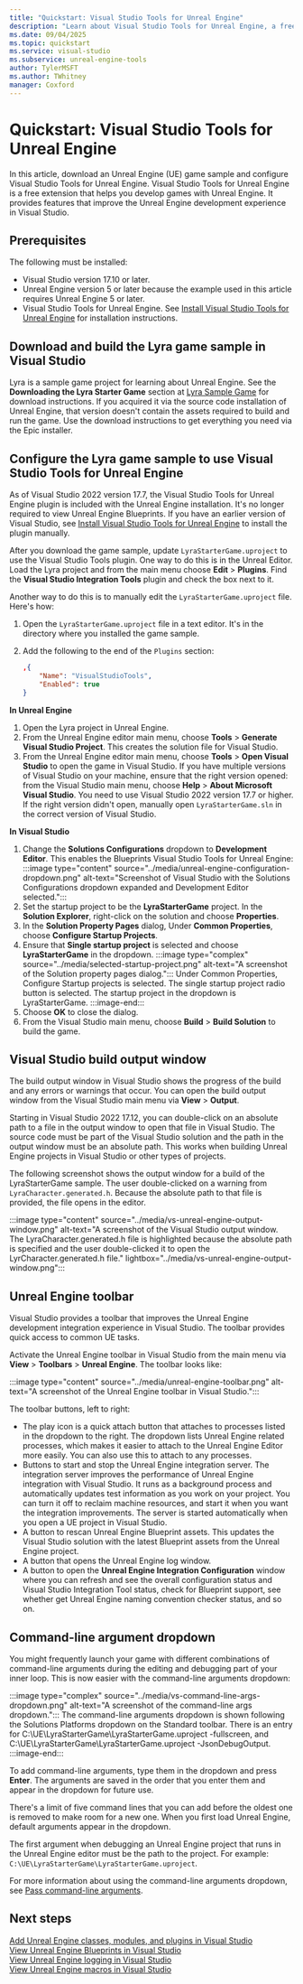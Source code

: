 ```yaml
---
title: "Quickstart: Visual Studio Tools for Unreal Engine"
description: "Learn about Visual Studio Tools for Unreal Engine, a free Visual Studio extension that helps you develop games with Unreal Engine"
ms.date: 09/04/2025
ms.topic: quickstart
ms.service: visual-studio
ms.subservice: unreal-engine-tools
author: TylerMSFT
ms.author: TWhitney
manager: Coxford
---
```


# Quickstart: Visual Studio Tools for Unreal Engine

In this article, download an Unreal Engine (UE) game sample and configure Visual Studio Tools for Unreal Engine. Visual Studio Tools for Unreal Engine is a free extension that helps you develop games with Unreal Engine. It provides features that improve the Unreal Engine development experience in Visual Studio.

## Prerequisites

The following must be installed:

- Visual Studio version 17.10 or later.
- Unreal Engine version 5 or later because the example used in this article requires Unreal Engine 5 or later.
- Visual Studio Tools for Unreal Engine. See [Install Visual Studio Tools for Unreal Engine](vs-tools-unreal-install.md) for installation instructions.

## Download and build the Lyra game sample in Visual Studio

Lyra is a sample game project for learning about Unreal Engine. See the **Downloading the Lyra Starter Game** section at [Lyra Sample Game](https://docs.unrealengine.com/5.0/lyra-sample-game-in-unreal-engine/) for download instructions. If you acquired it via the source code installation of Unreal Engine, that version doesn't contain the assets required to build and run the game. Use the download instructions to get everything you need via the Epic installer.

## Configure the Lyra game sample to use Visual Studio Tools for Unreal Engine

As of Visual Studio 2022 version 17.7, the Visual Studio Tools for Unreal Engine plugin is included with the Unreal Engine installation. It's no longer required to view Unreal Engine Blueprints. If you have an earlier version of Visual Studio, see [Install Visual Studio Tools for Unreal Engine](vs-tools-unreal-install.md) to install the plugin manually.

After you download the game sample, update `LyraStarterGame.uproject` to use the Visual Studio Tools plugin. One way to do this is in the Unreal Editor. Load the Lyra project and from the main menu choose **Edit** > **Plugins**. Find the **Visual Studio Integration Tools** plugin and check the box next to it.

Another way to do this is to manually edit the `LyraStarterGame.uproject` file. Here's how:

1. Open the `LyraStarterGame.uproject` file in a text editor. It's in the directory where you installed the game sample.
1. Add the following to the end of the `Plugins` section:

    ```json
    ,{
        "Name": "VisualStudioTools",
        "Enabled": true
    }
    ```

**In Unreal Engine**

1. Open the Lyra project in Unreal Engine.
1. From the Unreal Engine editor main menu, choose **Tools** > **Generate Visual Studio Project**. This creates the solution file for Visual Studio.
1. From the Unreal Engine editor main menu, choose **Tools** > **Open Visual Studio** to open the game in Visual Studio. If you have multiple versions of Visual Studio on your machine, ensure that the right version opened: from the Visual Studio main menu, choose **Help** > **About Microsoft Visual Studio**. You need to use Visual Studio 2022 version 17.7 or higher. If the right version didn't open, manually open `LyraStarterGame.sln` in the correct version of Visual Studio.

**In Visual Studio**

1. Change the **Solutions Configurations** dropdown to **Development Editor**. This enables the Blueprints Visual Studio Tools for Unreal Engine:
    :::image type="content" source="../media/unreal-engine-configuration-dropdown.png" alt-text="Screenshot of Visual Studio with the Solutions Configurations dropdown expanded and Development Editor selected.":::
1. Set the startup project to be the **LyraStarterGame** project. In the **Solution Explorer**, right-click on the solution and choose **Properties**.
1. In the **Solution Property Pages** dialog, Under **Common Properties**, choose **Configure Startup Projects**.
1. Ensure that **Single startup project** is selected and choose **LyraStarterGame** in the dropdown.
    :::image type="complex" source="../media/selected-startup-project.png" alt-text="A screenshot of the Solution property pages dialog.":::
    Under Common Properties, Configure Startup projects is selected. The single startup project radio button is selected. The startup project in the dropdown is LyraStarterGame.
    :::image-end:::
1. Choose **OK** to close the dialog.
1. From the Visual Studio main menu, choose **Build** > **Build Solution** to build the game.

## Visual Studio build output window

The build output window in Visual Studio shows the progress of the build and any errors or warnings that occur. You can open the build output window from the Visual Studio main menu via **View** > **Output**.

Starting in Visual Studio 2022 17.12, you can double-click on an absolute path to a file in the output window to open that file in Visual Studio. The source code must be part of the Visual Studio solution and the path in the output window must be an absolute path. This works when building Unreal Engine projects in Visual Studio or other types of projects.

The following screenshot shows the output window for a build of the LyraStarterGame sample. The user double-clicked on a warning from `LyraCharacter.generated.h`. Because the absolute path to that file is provided, the file opens in the editor.

:::image type="content" source="../media/vs-unreal-engine-output-window.png" alt-text="A screenshot of the Visual Studio output window. The LyraCharacter.generated.h file is highlighted because the absolute path is specified and the user double-clicked it to open the LyrCharacter.generated.h file." lightbox="../media/vs-unreal-engine-output-window.png":::

## Unreal Engine toolbar

Visual Studio provides a toolbar that improves the Unreal Engine development integration experience in Visual Studio. The toolbar provides quick access to common UE tasks.

Activate the Unreal Engine toolbar in Visual Studio from the main menu via **View** > **Toolbars** > **Unreal Engine**. The toolbar looks like:

:::image type="content" source="../media/unreal-engine-toolbar.png" alt-text="A screenshot of the Unreal Engine toolbar in Visual Studio.":::

The toolbar buttons, left to right:

- The play icon is a quick attach button that attaches to processes listed in the dropdown to the right. The dropdown lists Unreal Engine related processes, which makes it easier to attach to the Unreal Engine Editor more easily. You can also use this to attach to any processes.
- Buttons to start and stop the Unreal Engine integration server. The integration server improves the performance of Unreal Engine integration with Visual Studio. It runs as a background process and automatically updates test information as you work on your project. You can turn it off to reclaim machine resources, and start it when you want the integration improvements. The server is started automatically when you open a UE project in Visual Studio.
- A button to rescan Unreal Engine Blueprint assets. This updates the Visual Studio solution with the latest Blueprint assets from the Unreal Engine project.
- A button that opens the Unreal Engine log window.
- A button to open the **Unreal Engine Integration Configuration** window where you can refresh and see the overall configuration status and Visual Studio Integration Tool status, check for Blueprint support, see whether get Unreal Engine naming convention checker status, and so on.

## Command-line argument dropdown

You might frequently launch your game with different combinations of command-line arguments during the editing and debugging part of your inner loop. This is now easier with the command-line arguments dropdown:

:::image type="complex" source="../media/vs-command-line-args-dropdown.png" alt-text="A screenshot of the command-line args dropdown.":::
The command-line arguments dropdown is shown following the Solutions Platforms dropdown on the Standard toolbar. There is an entry for C:\UE\LyraStarterGame\LyraStarterGame.uproject -fullscreen, and C:\UE\LyraStarterGame\LyraStarterGame.uproject -JsonDebugOutput.
:::image-end:::

To add command-line arguments, type them in the dropdown and press **Enter**. The arguments are saved in the order that you enter them and appear in the dropdown for future use.

There's a limit of five command lines that you can add before the oldest one is removed to make room for a new one. When you first load Unreal Engine, default arguments appear in the dropdown.

The first argument when debugging an Unreal Engine project that runs in the Unreal Engine editor must be the path to the project. For example: `C:\UE\LyraStarterGame\LyraStarterGame.uproject`.

For more information about using the command-line arguments dropdown, see [Pass command-line arguments](/visualstudio/debugger/getting-started-with-the-debugger-cpp.md#pass-command-line-arguments).

## Next steps

[Add Unreal Engine classes, modules, and plugins in Visual Studio](vs-tools-unreal-add-class-module-plugin.md)\
[View Unreal Engine Blueprints in Visual Studio](vs-tools-unreal-view-blueprints.md)\
[View Unreal Engine logging in Visual Studio](vs-tools-unreal-logging.md)\
[View Unreal Engine macros in Visual Studio](vs-tools-unreal-view-macros.md)
